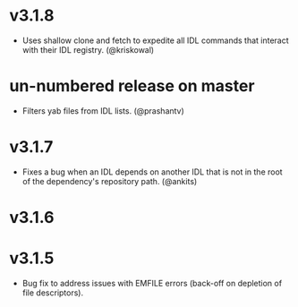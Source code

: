 # v3.1.8

- Uses shallow clone and fetch to expedite all IDL commands that interact with
  their IDL registry. (@kriskowal)


# un-numbered release on master

- Filters yab files from IDL lists. (@prashantv)


# v3.1.7

- Fixes a bug when an IDL depends on another IDL that is not in the root of the
  dependency's repository path. (@ankits)


# v3.1.6


# v3.1.5

- Bug fix to address issues with EMFILE errors
  (back-off on depletion of file descriptors).
